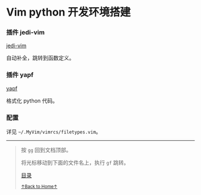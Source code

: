 # Vim python 开发环境搭建

### 插件 jedi-vim

[jedi-vim](https://github.com/davidhalter/jedi-vim)

自动补全，跳转到函数定义。

### 插件 yapf

[yapf](https://github.com/google/yapf)

格式化 python 代码。

### 配置

详见 `~/.MyVim/vimrcs/filetypes.vim`。

* * *

> 按 `gg` 回到文档顶部。
>
> 将光标移动到下面的文件名上，执行 `gf` 跳转。
>
> [目录](README.md)
>
> <a href='https://github.com/MDGSF/MyVim'><small>↑Back to Home↑</small></a>

